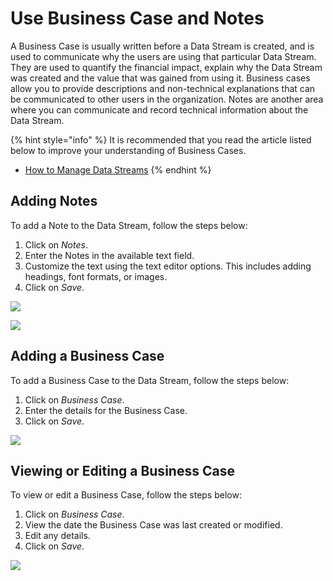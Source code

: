 # Use Business Case and Notes

A Business Case is usually written before a Data Stream is created, and is used to communicate why the users are using that particular Data Stream. They are used to quantify the financial impact, explain why the Data Stream was created and the value that was gained from using it. Business cases allow you to provide descriptions and non-technical explanations that can be communicated to other users in the organization. Notes are another area where you can communicate and record technical information about the Data Stream.

{% hint style="info" %}
It is recommended that you read the article listed below to improve your understanding of Business Cases.

* [How to Manage Data Streams](manage-data-streams.md)
{% endhint %}

## Adding Notes

To add a Note to the Data Stream, follow the steps below:

1. Click on _Notes_.
2. Enter the Notes in the available text field.
3. Customize the text using the text editor options. This includes adding headings, font formats, or images.
4. Click on _Save_.

![](<../../.gitbook/assets/Notes\_1 (1).png>)

![](../../.gitbook/assets/Notes\_2.png)

## Adding a Business Case

To add a Business Case to the Data Stream, follow the steps below:

1. Click on _Business Case_.
2. Enter the details for the Business Case.
3. Click on _Save_.

![](../../.gitbook/assets/BC\_1.png)

## Viewing or Editing a Business Case

To view or edit a Business Case, follow the steps below:

1. Click on _Business Case_.
2. View the date the Business Case was last created or modified.
3. Edit any details.
4. Click on _Save_.

![](../../.gitbook/assets/BC\_2.png)
